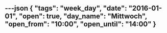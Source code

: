---json
{
"tags": "week_day",
  "date": "2016-01-01",
  "open": true,
  "day_name": "Mittwoch",
  "open_from": "10:00",
  "open_until": "14:00"
}
---
